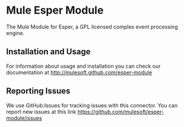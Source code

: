 Mule Esper Module
====================

The Mule Module for Esper, a GPL licensed complex event processing engine.

Installation and Usage
----------------------

For information about usage and installation you can check our documentation at http://mulesoft.github.com/esper-module

Reporting Issues
----------------

We use GitHub:Issues for tracking issues with this connector. You can report new issues at this link https://github.com/mulesoft/esper-module/issues